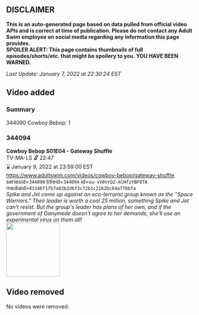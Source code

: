 ## DISCLAIMER
**This is an auto-generated page based on data pulled from official video APIs and is correct at time of publication. Please do not contact any Adult Swim employee on social media regarding any information this page provides.**  
**SPOILER ALERT: This page contains thumbnails of full episodes/shorts/etc. that might be spoilery to you. YOU HAVE BEEN WARNED.**  

_Last Update: January 7, 2022 at 22:30:24 EST_
## Video added
### Summary
344090 Cowboy Bebop: 1  
### 344094
**Cowboy Bebop S01E04 - Gateway Shuffle**  
TV-MA-LS 🔓 22:47  
⌛ January 9, 2022 at 23:59:00 EST  
https://www.adultswim.com/videos/cowboy-bebop/gateway-shuffle  
seriesid=`344090` titleid=`344094` id=`ou-vV0VrQZ-mlHfzYBF0TA` mediaid=`81346f1fb7a02b2d6f3c72b1c2162bc64a77bbfa`  
_Spike and Jet come up against an eco-terrorist group known as the "Space Warriors." Their leader is worth a cool 25 million, something Spike and Jet can't resist. But the group's leader has plans of her own, and if the government of Ganymede doesn't agree to her demands, she'll use an experimental virus on them all!_  
<a href="https://media.cdn.adultswim.com/uploads/20200303/thumbnails/2_2033102504-cowboybebop_104.jpg"><img src="https://media.cdn.adultswim.com/uploads/20200303/thumbnails/2_2033102504-cowboybebop_104.jpg" height="144px" /></a>
## Video removed
No videos were removed.  
